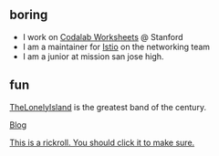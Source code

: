 ## boring

- I work on [Codalab Worksheets](https://github.com/codalab/codalab-worksheets) @ Stanford
- I am a maintainer for [Istio](https://github.com/istio/istio) on the networking team
- I am a junior at mission san jose high.

## fun

[TheLonelyIsland](https://www.youtube.com/channel/UCCHcEUksSVKsRDH86j77Ntg) is the greatest band of the century.

[Blog](https://adiprerepa.github.io/blog.html)

[This is a rickroll. You should click it to make sure.](https://www.youtube.com/watch?v=dQw4w9WgXcQ)

